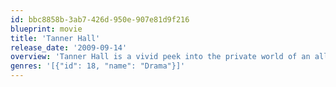 ```yaml
---
id: bbc8858b-3ab7-426d-950e-907e81d9f216
blueprint: movie
title: 'Tanner Hall'
release_date: '2009-09-14'
overview: 'Tanner Hall is a vivid peek into the private world of an all-girls boarding school. In a cozy, but run down New England, the knot of adolescent complexity is unraveled through the coming of age stories of four teen-age girls.'
genres: '[{"id": 18, "name": "Drama"}]'
---
```

